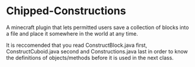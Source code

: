 # Chipped-Constructions
A minecraft plugin that lets permitted users save a collection of blocks into a file and place it somewhere in the world at any time.

It is reccomended that you read ConstructBlock.java first, ConstructCuboid.java second and Constructions.java last in order to know the definitions of objects/methods before it is used in the next class.
